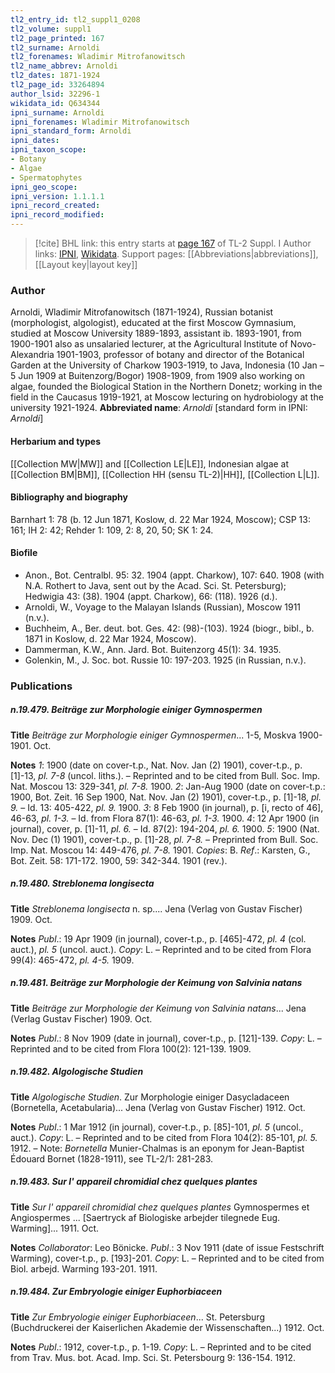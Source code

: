 ```yaml
---
tl2_entry_id: tl2_suppl1_0208
tl2_volume: suppl1
tl2_page_printed: 167
tl2_surname: Arnoldi
tl2_forenames: Wladimir Mitrofanowitsch
tl2_name_abbrev: Arnoldi
tl2_dates: 1871-1924
tl2_page_id: 33264894
author_lsid: 32296-1
wikidata_id: Q634344
ipni_surname: Arnoldi
ipni_forenames: Wladimir Mitrofanowitsch
ipni_standard_form: Arnoldi
ipni_dates: 
ipni_taxon_scope: 
- Botany
- Algae
- Spermatophytes
ipni_geo_scope: 
ipni_version: 1.1.1.1
ipni_record_created: 
ipni_record_modified:
---
```


> [!cite] BHL link: this entry starts at [page 167](https://www.biodiversitylibrary.org/page/33264894) of TL-2 Suppl. I
> Author links: [IPNI](https://www.ipni.org/a/32296-1), [Wikidata](https://www.wikidata.org/wiki/Q634344). Support pages: [[Abbreviations|abbreviations]], [[Layout key|layout key]]

### Author

Arnoldi, Wladimir Mitrofanowitsch (1871-1924), Russian botanist (morphologist, algologist), educated at the first Moscow Gymnasium, studied at Moscow University 1889-1893, assistant ib. 1893-1901, from 1900-1901 also as unsalaried lecturer, at the Agricultural Institute of Novo-Alexandria 1901-1903, professor of botany and director of the Botanical Garden at the University of Charkow 1903-1919, to Java, Indonesia (10 Jan – 5 Jun 1909 at Buitenzorg/Bogor) 1908-1909, from 1909 also working on algae, founded the Biological Station in the Northern Donetz; working in the field in the Caucasus 1919-1921, at Moscow lecturing on hydrobiology at the university 1921-1924. 
**Abbreviated name**: *Arnoldi* \[standard form in IPNI: *Arnoldi*\]

#### Herbarium and types

[[Collection MW|MW]] and [[Collection LE|LE]], Indonesian algae at [[Collection BM|BM]], [[Collection HH (sensu TL-2)|HH]], [[Collection L|L]].

#### Bibliography and biography

Barnhart 1: 78 (b. 12 Jun 1871, Koslow, d. 22 Mar 1924, Moscow); CSP 13: 161; IH 2: 42; Rehder 1: 109, 2: 8, 20, 50; SK 1: 24.

#### Biofile

- Anon., Bot. Centralbl. 95: 32. 1904 (appt. Charkow), 107: 640. 1908 (with N.A. Rothert to Java, sent out by the Acad. Sci. St. Petersburg); Hedwigia 43: (38). 1904 (appt. Charkow), 66: (118). 1926 (d.).
- Arnoldi, W., Voyage to the Malayan Islands (Russian), Moscow 1911 (n.v.).
- Buchheim, A., Ber. deut. bot. Ges. 42: (98)-(103). 1924 (biogr., bibl., b. 1871 in Koslow, d. 22 Mar 1924, Moscow).
- Dammerman, K.W., Ann. Jard. Bot. Buitenzorg 45(1): 34. 1935.
- Golenkin, M., J. Soc. bot. Russie 10: 197-203. 1925 (in Russian, n.v.).

### Publications

##### n.19.479. Beiträge zur Morphologie einiger Gymnospermen

**Title**
*Beiträge zur Morphologie einiger Gymnospermen*... 1-5, Moskva 1900-1901. Oct.

**Notes**
*1*: 1900 (date on cover-t.p., Nat. Nov. Jan (2) 1901), cover-t.p., p. \[1\]-13, *pl. 7-8* (uncol. liths.). – Reprinted and to be cited from Bull. Soc. Imp. Nat. Moscou 13: 329-341, *pl. 7-8.* 1900.
*2*: Jan-Aug 1900 (date on cover-t.p.: 1900, Bot. Zeit. 16 Sep 1900, Nat. Nov. Jan (2) 1901), cover-t.p., p. \[1\]-18, *pl. 9.* – Id. 13: 405-422, *pl. 9.* 1900.
*3*: 8 Feb 1900 (in journal), p. \[i, recto of 46\], 46-63, *pl. 1-3.* – Id. from Flora 87(1): 46-63, *pl. 1-3.* 1900.
*4*: 12 Apr 1900 (in journal), cover, p. \[1\]-11, *pl. 6.* – Id. 87(2): 194-204, *pl. 6.* 1900.
*5*: 1900 (Nat. Nov. Dec (1) 1901), cover-t.p., p. \[1\]-28, *pl. 7-8.* – Preprinted from Bull. Soc. Imp. Nat. Moscou 14: 449-476, *pl. 7-8.* 1901.
*Copies*: B.
*Ref*.: Karsten, G., Bot. Zeit. 58: 171-172. 1900, 59: 342-344. 1901 (rev.).

##### n.19.480. Streblonema longisecta

**Title**
*Streblonema longisecta* n. sp.... Jena (Verlag von Gustav Fischer) 1909. Oct.

**Notes**
*Publ*.: 19 Apr 1909 (in journal), cover-t.p., p. \[465\]-472, *pl. 4* (col. auct.), *pl. 5* (uncol. auct.).
*Copy*: L. – Reprinted and to be cited from Flora 99(4): 465-472, *pl. 4-5.* 1909.

##### n.19.481. Beiträge zur Morphologie der Keimung von Salvinia natans

**Title**
*Beiträge zur Morphologie der Keimung von Salvinia natans*... Jena (Verlag Gustav Fischer) 1909. Oct.

**Notes**
*Publ*.: 8 Nov 1909 (date in journal), cover-t.p., p. \[121\]-139. *Copy*: L. – Reprinted and to be cited from Flora 100(2): 121-139. 1909.

##### n.19.482. Algologische Studien

**Title**
*Algologische Studien*. Zur Morphologie einiger Dasycladaceen (Bornetella, Acetabularia)... Jena (Verlag von Gustav Fischer) 1912. Oct.

**Notes**
*Publ*.: 1 Mar 1912 (in journal), cover-t.p., p. \[85\]-101, *pl. 5* (uncol., auct.). *Copy*: L. – Reprinted and to be cited from Flora 104(2): 85-101, *pl. 5.* 1912. – Note: *Bornetella* Munier-Chalmas is an eponym for Jean-Baptist Édouard Bornet (1828-1911), see TL-2/1: 281-283.

##### n.19.483. Sur l' appareil chromidial chez quelques plantes

**Title**
*Sur l' appareil chromidial chez quelques plantes* Gymnospermes et Angiospermes ... \[Saertryck af Biologiske arbejder tilegnede Eug. Warming\]... 1911. Oct.

**Notes**
*Collaborator*: Leo Bönicke.
*Publ*.: 3 Nov 1911 (date of issue Festschrift Warming), cover-t.p., p. \[193\]-201. *Copy*: L. – Reprinted and to be cited from Biol. arbejd. Warming 193-201. 1911.

##### n.19.484. Zur Embryologie einiger Euphorbiaceen

**Title**
*Zur Embryologie einiger Euphorbiaceen*... St. Petersburg (Buchdruckerei der Kaiserlichen Akademie der Wissenschaften...) 1912. Oct.

**Notes**
*Publ*.: 1912, cover-t.p., p. 1-19. *Copy*: L. – Reprinted and to be cited from Trav. Mus. bot. Acad. Imp. Sci. St. Petersbourg 9: 136-154. 1912.

